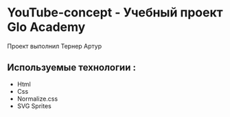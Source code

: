 # YouTube-concept - Учебный проект Glo Academy
Проект выполнил Тернер Артур

## Используемые технологии :
- Html 
- Css
- Normalize.css
- SVG Sprites
